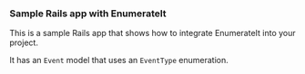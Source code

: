 ### Sample Rails app with EnumerateIt

This is a sample Rails app that shows how to integrate EnumerateIt into your project.

It has an `Event` model that uses an `EventType` enumeration.
